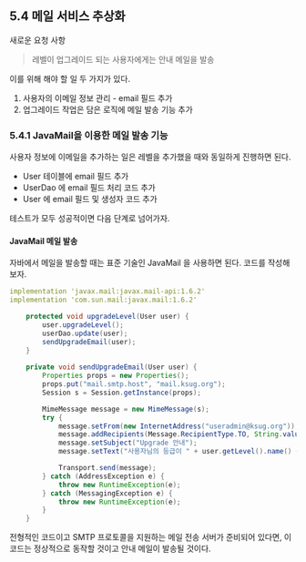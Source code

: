 ## 5.4 메일 서비스 추상화

새로운 요청 사항
> 레벨이 업그레이드 되는 사용자에게는 안내 메일을 발송

이를 위해 해야 할 일 두 가지가 있다.

1. 사용자의 이메일 정보 관리 - email 필드 추가
2. 업그레이드 작업은 담은 로직에 메일 발송 기능 추가

### 5.4.1 JavaMail을 이용한 메일 발송 기능

사용자 정보에 이메일을 추가하는 일은 레벨을 추가했을 때와 동일하게 진행하면 된다.

- User 테이블에 email 필드 추가
- UserDao 에 email 필드 처리 코드 추가
- User 에 email 필드 및 생성자 코드 추가

테스트가 모두 성공적이면 다음 단계로 넘어가자.

#### JavaMail 메일 발송

자바에서 메일을 발송할 때는 표준 기술인 JavaMail 을 사용하면 된다. 코드를 작성해보자.

```yaml
implementation 'javax.mail:javax.mail-api:1.6.2'
implementation 'com.sun.mail:javax.mail:1.6.2'
```

```java
    protected void upgradeLevel(User user) {
        user.upgradeLevel();
        userDao.update(user);
        sendUpgradeEmail(user);
    }
    
    private void sendUpgradeEmail(User user) {
        Properties props = new Properties();
        props.put("mail.smtp.host", "mail.ksug.org");
        Session s = Session.getInstance(props);

        MimeMessage message = new MimeMessage(s);
        try {
            message.setFrom(new InternetAddress("useradmin@ksug.org"));
            message.addRecipients(Message.RecipientType.TO, String.valueOf(new InternetAddress(user.getEmail())));
            message.setSubject("Upgrade 안내");
            message.setText("사용자님의 등급이 " + user.getLevel().name() + "로 업그레이드되었습니다.");

            Transport.send(message);
        } catch (AddressException e) {
            throw new RuntimeException(e);
        } catch (MessagingException e) {
            throw new RuntimeException(e);
        }
    }
```

전형적인 코드이고 SMTP 프로토콜을 지원하는 메일 전송 서버가 준비되어 있다면, 이 코드는 정상적으로 동작할 것이고 안내 메일이 발송될 것이다.